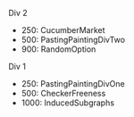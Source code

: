 Div 2
- 250: CucumberMarket
- 500: PastingPaintingDivTwo
- 900: RandomOption

Div 1
- 250: PastingPaintingDivOne
- 500: CheckerFreeness
- 1000: InducedSubgraphs
